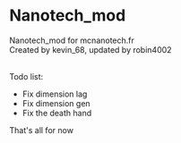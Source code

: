 Nanotech_mod
============

Nanotech_mod for mcnanotech.fr<br>
Created by kevin_68, updated by robin4002<br><br>

Todo list:
* Fix dimension lag
* Fix dimension gen
* Fix the death hand

That's all for now
